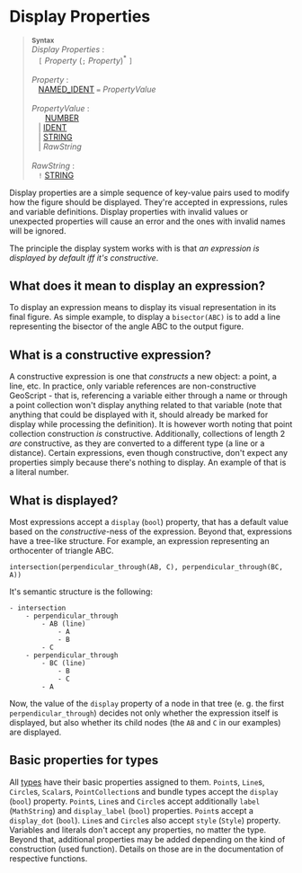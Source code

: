 # Display Properties

> <sup>**Syntax**</sup>\
> *Display Properties* :\
> &nbsp;&nbsp; `[` *Property* (`;` *Property*)<sup>\*</sup> `]`\
> \
> *Property* :\
> &nbsp;&nbsp; [NAMED_IDENT](identifiers.md) `=` *PropertyValue*\
> \
> *PropertyValue* :\
> &nbsp;&nbsp; &nbsp;&nbsp; [NUMBER](numbers.md)\
> &nbsp;&nbsp; | [IDENT](identifiers.md)\
> &nbsp;&nbsp; | [STRING](strings.md)\
> &nbsp;&nbsp; | *RawString*\
> \
> *RawString* :\
> &nbsp;&nbsp; `!` [STRING](string.md)

Display properties are a simple sequence of key-value pairs used to modify how the figure should be displayed. They're accepted in expressions, rules and variable definitions. Display properties with invalid values or unexpected properties will cause an error and the ones with invalid names will be ignored.

The principle the display system works with is that *an expression is displayed by default iff it's constructive*.

## What does it mean to display an expression?

To display an expression means to display its visual representation in its final figure. As simple example, to display a `bisector(ABC)` is to add a line representing the bisector of the angle ABC to the output figure.

## What is a constructive expression?

A constructive expression is one that *constructs* a new object: a point, a line, etc. In practice, only variable references are non-constructive GeoScript - that is, referencing a variable either through a name or through a point collection won't display anything related to that variable (note that anything that could be displayed with it, should already be marked for display while processing the definition). It is however worth noting that point collection construction *is* constructive. Additionally, collections of length 2 *are* constructive, as they are converted to a different type (a line or a distance). Certain expressions, even though constructive, don't expect any properties simply because there's nothing to display. An example of that is a literal number.

## What is displayed?

Most expressions accept a `display` (`bool`) property, that has a default value based on the *constructive*-ness of the expression. Beyond that, expressions have a tree-like structure. For example, an expression representing an orthocenter of triangle ABC.

```
intersection(perpendicular_through(AB, C), perpendicular_through(BC, A))
```

It's semantic structure is the following:

```
- intersection
    - perpendicular_through
        - AB (line)
            - A
            - B
        - C
    - perpendicular_through
        - BC (line)
            - B
            - C
        - A
```

Now, the value of the `display` property of a node in that tree (e. g. the first `perpendicular_through`) decides not only whether the expression itself is displayed, but also whether its child nodes (the `AB` and `C` in our examples) are displayed.

## Basic properties for types

All [types](../types.md) have their basic properties assigned to them. `Point`s, `Line`s, `Circle`s, `Scalar`s, `PointCollection`s and bundle types accept the `display` (`bool`) property. `Point`s, `Line`s and `Circle`s accept additionally `label` (`MathString`) and `display_label` (`bool`) properties. `Point`s accept a `display_dot` (`bool`). `Line`s and `Circle`s also accept `style` (`Style`) property. Variables and literals don't accept any properties, no matter the type. Beyond that, additional properties may be added depending on the kind of construction (used function). Details on those are in the documentation of respective functions.
